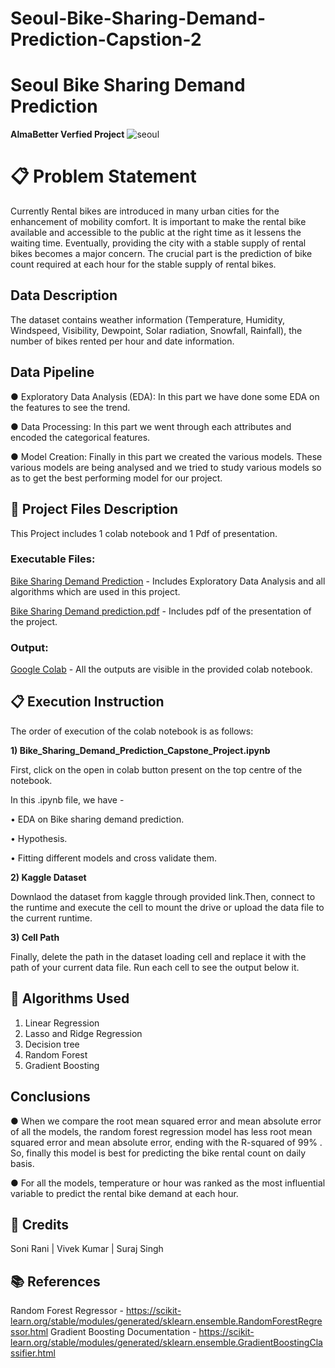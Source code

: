 # Seoul-Bike-Sharing-Demand-Prediction-Capstion-2
# Seoul Bike Sharing Demand Prediction
**AlmaBetter Verfied Project** 
![seoul](https://user-images.githubusercontent.com/100474431/173244075-5ddd62c3-b038-4566-80d7-0a648fcee573.jpeg)

# 📋 **Problem Statement**

Currently Rental bikes are introduced in many urban cities for the enhancement of mobility comfort. It is important to make the rental bike available and accessible to the public at the right time as it lessens the waiting time. Eventually, providing the city with a stable supply of rental bikes becomes a major concern. The crucial part is the prediction of bike count required at each hour for the stable supply of rental bikes.

## **Data Description**

The dataset contains weather information (Temperature, Humidity, Windspeed, Visibility, Dewpoint, Solar radiation, Snowfall, Rainfall), the number of bikes rented per hour and date information.

## **Data Pipeline**

● Exploratory Data Analysis (EDA): In this part we have done some EDA on the features to see the trend.

● Data Processing: In this part we went through each attributes and encoded the categorical features.

● Model Creation: Finally in this part we created the various models. These various models are being analysed and we tried to study various models so as to get the best performing model for our project.

## 💾 **Project Files Description**

This Project includes 1 colab notebook and 1 Pdf of presentation.

### **Executable Files:**

[Bike Sharing Demand Prediction](https://github.com/roysoni24/Bike-Sharing-Demand-Prediction/blob/main/Copy_of_Bike_Sharing_Demand_Prediction_Capstone_Project.ipynb) - Includes Exploratory Data Analysis and all algorithms which are used in this project.

[Bike Sharing Demand prediction.pdf](https://github.com/roysoni24/Bike-Sharing-Demand-Prediction/blob/main/Seoul%20Bike%20sharing%20demand%20prediction%20capstone%202.pdf) - Includes pdf of the presentation of the project.

### **Output:**
[Google Colab](https://github.com/roysoni24/Bike-Sharing-Demand-Prediction/blob/main/Copy_of_Bike_Sharing_Demand_Prediction_Capstone_Project.ipynb) - All the outputs are visible in the provided colab notebook.

## 📋 **Execution Instruction**

The order of execution of the colab notebook is as follows:

**1) Bike_Sharing_Demand_Prediction_Capstone_Project.ipynb**

First, click on the open in colab button present on the top centre of the notebook.

In this .ipynb file, we have -

• EDA on Bike sharing demand prediction.

• Hypothesis.

• Fitting different models and cross validate them.

**2) Kaggle Dataset**

Downlaod the dataset from kaggle through provided link.Then, connect to the runtime and execute the cell to mount the drive or upload the data file to the current runtime.

**3) Cell Path**

Finally, delete the path in the dataset loading cell and replace it with the path of your current data file. Run each cell to see the output below it.

## :blue_book: **Algorithms Used**

1. Linear Regression
2. Lasso and Ridge Regression
3. Decision tree
4. Random Forest
5. Gradient Boosting

## **Conclusions**

● When we compare the root mean squared error and mean absolute error of all
the models, the random forest regression model has less root mean squared error
and mean absolute error, ending with the R-squared of 99% . So, finally this
model is best for predicting the bike rental count on daily basis.

● For all the models, temperature or hour was ranked as the most influential
variable to predict the rental bike demand at each hour.

## 📜 **Credits**

Soni Rani | Vivek Kumar | Suraj Singh

## 📚  **References**

Random Forest Regressor - https://scikit-learn.org/stable/modules/generated/sklearn.ensemble.RandomForestRegressor.html
Gradient Boosting Documentation - https://scikit-learn.org/stable/modules/generated/sklearn.ensemble.GradientBoostingClassifier.html
